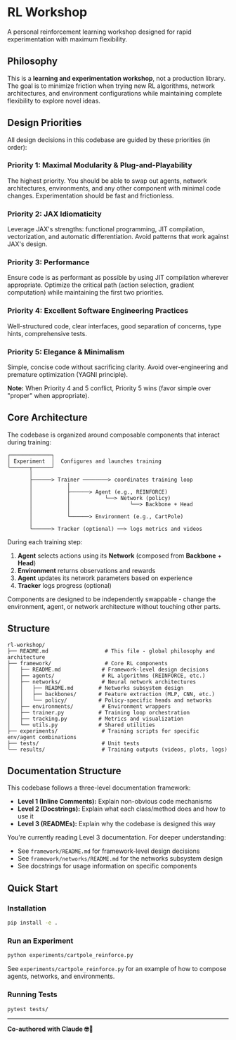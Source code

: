# RL Workshop

A personal reinforcement learning workshop designed for rapid experimentation with maximum flexibility.

## Philosophy

This is a **learning and experimentation workshop**, not a production library. The goal is to minimize friction when trying new RL algorithms, network architectures, and environment configurations while maintaining complete flexibility to explore novel ideas.

## Design Priorities

All design decisions in this codebase are guided by these priorities (in order):

### Priority 1: Maximal Modularity & Plug-and-Playability
The highest priority. You should be able to swap out agents, network architectures, environments, and any other component with minimal code changes. Experimentation should be fast and frictionless.

### Priority 2: JAX Idiomaticity
Leverage JAX's strengths: functional programming, JIT compilation, vectorization, and automatic differentiation. Avoid patterns that work against JAX's design.

### Priority 3: Performance
Ensure code is as performant as possible by using JIT compilation wherever appropriate. Optimize the critical path (action selection, gradient computation) while maintaining the first two priorities.

### Priority 4: Excellent Software Engineering Practices
Well-structured code, clear interfaces, good separation of concerns, type hints, comprehensive tests.

### Priority 5: Elegance & Minimalism
Simple, concise code without sacrificing clarity. Avoid over-engineering and premature optimization (YAGNI principle).

**Note:** When Priority 4 and 5 conflict, Priority 5 wins (favor simple over "proper" when appropriate).

## Core Architecture

The codebase is organized around composable components that interact during training:

```
┌─────────────┐
│ Experiment  │  Configures and launches training
└──────┬──────┘
       │
       ├──────> Trainer ────────> coordinates training loop
       │           │
       │           ├──────> Agent (e.g., REINFORCE)
       │           │           └──> Network (policy)
       │           │                   └──> Backbone + Head
       │           │
       │           └──────> Environment (e.g., CartPole)
       │
       └──────> Tracker (optional) ──> logs metrics and videos
```

During each training step:
1. **Agent** selects actions using its **Network** (composed from **Backbone** + **Head**)
2. **Environment** returns observations and rewards
3. **Agent** updates its network parameters based on experience
4. **Tracker** logs progress (optional)

Components are designed to be independently swappable - change the environment, agent, or network architecture without touching other parts.

## Structure

```
rl-workshop/
├── README.md                  # This file - global philosophy and architecture
├── framework/                 # Core RL components
│   ├── README.md             # Framework-level design decisions
│   ├── agents/               # RL algorithms (REINFORCE, etc.)
│   ├── networks/             # Neural network architectures
│   │   ├── README.md        # Networks subsystem design
│   │   ├── backbones/       # Feature extraction (MLP, CNN, etc.)
│   │   └── policy/          # Policy-specific heads and networks
│   ├── environments/         # Environment wrappers
│   ├── trainer.py           # Training loop orchestration
│   ├── tracking.py          # Metrics and visualization
│   └── utils.py             # Shared utilities
├── experiments/              # Training scripts for specific env/agent combinations
├── tests/                    # Unit tests
└── results/                  # Training outputs (videos, plots, logs)
```

## Documentation Structure

This codebase follows a three-level documentation framework:

- **Level 1 (Inline Comments):** Explain non-obvious code mechanisms
- **Level 2 (Docstrings):** Explain what each class/method does and how to use it
- **Level 3 (READMEs):** Explain why the codebase is designed this way

You're currently reading Level 3 documentation. For deeper understanding:
- See `framework/README.md` for framework-level design decisions
- See `framework/networks/README.md` for the networks subsystem design
- See docstrings for usage information on specific components

## Quick Start

### Installation
```bash
pip install -e .
```

### Run an Experiment
```bash
python experiments/cartpole_reinforce.py
```

See `experiments/cartpole_reinforce.py` for an example of how to compose agents, networks, and environments.

### Running Tests
```bash
pytest tests/
```

---

**Co-authored with Claude 🤓🤖**

